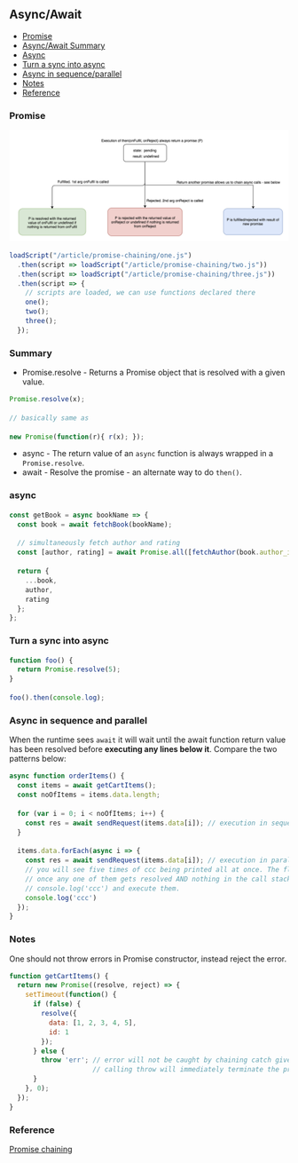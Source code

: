 ## Async/Await

* [Promise](#promise)
* [Async/Await Summary](#Summary)
* [Async](#async)
* [Turn a sync into async](#Turn-a-sync-into-async)
* [Async in sequence/parallel](#Async-in-sequence-parallel)
* [Notes](#notes)
* [Reference](#reference)

### Promise

![promise](./promise.png)

```js
loadScript("/article/promise-chaining/one.js")
  .then(script => loadScript("/article/promise-chaining/two.js"))
  .then(script => loadScript("/article/promise-chaining/three.js"))
  .then(script => {
    // scripts are loaded, we can use functions declared there
    one();
    two();
    three();
  });
```

### Summary
* Promise.resolve - Returns a Promise object that is resolved with a given value.
```js
Promise.resolve(x);

// basically same as 

new Promise(function(r){ r(x); });
```
* async - The return value of an `async` function is always wrapped in a `Promise.resolve`.
* await - Resolve the promise - an alternate way to do `then()`.

### async

```js
const getBook = async bookName => {
  const book = await fetchBook(bookName);

  // simultaneously fetch author and rating
  const [author, rating] = await Promise.all([fetchAuthor(book.author_id), fetchRating(book.id)]);

  return {
    ...book,
    author,
    rating
  };
};
```

### Turn a sync into async

```js
function foo() {
  return Promise.resolve(5);
}

foo().then(console.log);
```

### Async in sequence and parallel
When the runtime sees `await` it will wait until the await function return value has been resolved before **executing any lines below it**. Compare the two patterns below:

```js
async function orderItems() {
  const items = await getCartItems();
  const noOfItems = items.data.length;

  for (var i = 0; i < noOfItems; i++) {
    const res = await sendRequest(items.data[i]); // execution in sequence
  }

  items.data.forEach(async i => {
    const res = await sendRequest(items.data[i]); // execution in parallel
    // you will see five times of ccc being printed all at once. The flow is do sendReq 5 time straight
    // once any one of them gets resolved AND nothing in the call stack, runtime will then pick queued
    // console.log('ccc') and execute them.
    console.log('ccc')
  });
}
```

### Notes
One should not throw errors in Promise constructor, instead reject the error.

```js
function getCartItems() {
  return new Promise((resolve, reject) => {
    setTimeout(function() {
      if (false) {
        resolve({
          data: [1, 2, 3, 4, 5],
          id: 1
        });
      } else {
        throw 'err'; // error will not be caught by chaining catch given throw is sync while reject is async
                     // calling throw will immediately terminate the program while reject lets program to run normally after                      // marking promise status as rejected
      }
    }, 0);
  });
}
```


### Reference

[Promise chaining](https://javascript.info/promise-chaining)

